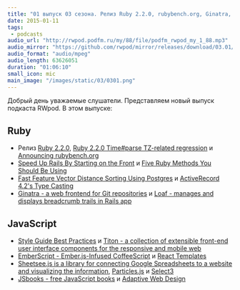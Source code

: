 ```yaml
---
title: "01 выпуск 03 сезона. Релиз Ruby 2.2.0, rubybench.org, Ginatra, Titon, Sheetsee.js, JSbooks и прочее"
date: 2015-01-11
tags:
 - podcasts
audio_url: "http://rwpod.podfm.ru/my/88/file/podfm_rwpod_my_1_88.mp3"
audio_mirror: "https://github.com/rwpod/mirror/releases/download/03.01/0301.mp3"
audio_format: "audio/mpeg"
audio_length: 63626051
duration: "01:06:10"
small_icon: mic
main_image: "/images/static/03/0301.png"
---
```


Добрый день уважаемые слушатели. Представляем новый выпуск подкаста RWpod. В этом выпуске:

## Ruby

 - Релиз [Ruby 2.2.0](https://www.ruby-lang.org/en/news/2014/12/25/ruby-2-2-0-released/), [Ruby 2.2.0 Time#parse TZ-related regression](https://byparker.com/blog/2014/ruby-2-2-0-time-parse-localtime-regression/) и [Announcing rubybench.org](http://samsaffron.com/archive/2015/01/08/announcing-rubybench-org)
 - [Speed Up Rails By Starting on the Front](http://viget.com/extend/rails-front-end-performance) и [Five Ruby Methods You Should Be Using](https://blog.engineyard.com/2015/five-ruby-methods-you-should-be-using)
 - [Fast Feature Vector Distance Sorting Using Postgres](http://substantial.com/blog/2015/01/06/feature-vector-distance-postgres/) и [ActiveRecord 4.2's Type Casting](http://technology.customink.com/blog/2015/01/06/activerecord-42s-type-casting/)
 - [Ginatra - a web frontend for Git repositories](http://narkoz.github.io/ginatra/) и [Loaf - manages and displays breadcrumb trails in Rails app](https://github.com/peter-murach/loaf)

## JavaScript

 - [Style Guide Best Practices](http://bradfrost.com/blog/post/style-guide-best-practices/) и [Titon - a collection of extensible front-end user interface components for the responsive and mobile web](http://titon.io/en/)
 - [EmberScript - Ember.js-Infused CoffeeScript](http://emberscript.com/) и [React Templates](http://wix.github.io/react-templates/)
 - [Sheetsee.js is a library for connecting Google Spreadsheets to a website and visualizing the information](http://jlord.us/sheetsee.js/), [Particles.js](http://vincentgarreau.com/particles.js/) и [Select3](http://arendjr.github.io/select3/)
 - [JSbooks - free JavaScript books](http://jsbooks.revolunet.com/) и [Adaptive Web Design](http://adaptivewebdesign.info/1st-edition/)


<!--more-->

